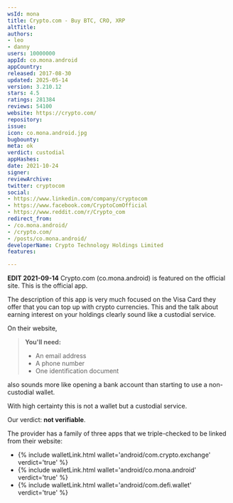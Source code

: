 ```yaml
---
wsId: mona
title: Crypto.com - Buy BTC, CRO, XRP
altTitle: 
authors:
- leo
- danny
users: 10000000
appId: co.mona.android
appCountry: 
released: 2017-08-30
updated: 2025-05-14
version: 3.210.12
stars: 4.5
ratings: 281384
reviews: 54100
website: https://crypto.com/
repository: 
issue: 
icon: co.mona.android.jpg
bugbounty: 
meta: ok
verdict: custodial
appHashes: 
date: 2021-10-24
signer: 
reviewArchive: 
twitter: cryptocom
social:
- https://www.linkedin.com/company/cryptocom
- https://www.facebook.com/CryptoComOfficial
- https://www.reddit.com/r/Crypto_com
redirect_from:
- /co.mona.android/
- /crypto.com/
- /posts/co.mona.android/
developerName: Crypto Technology Holdings Limited
features: 

---
```


**EDIT 2021-09-14**
Crypto.com (co.mona.android) is featured on the official site. This is the official app.

The description of this app is very much focused on the Visa Card they offer
that you can top up with crypto currencies. This and the talk about earning
interest on your holdings clearly sound like a custodial service.

On their website,

>  **You'll need:**
>
> * An email address
> * A phone number
> * One identification document

also sounds more like opening a bank account than starting to use a non-custodial
wallet.

With high certainty this is not a wallet but a custodial service.

Our verdict: **not verifiable**.

The provider has a family of three apps that we triple-checked to be linked from
their website:

* {% include walletLink.html wallet='android/com.crypto.exchange' verdict='true' %}
* {% include walletLink.html wallet='android/co.mona.android' verdict='true' %}
* {% include walletLink.html wallet='android/com.defi.wallet' verdict='true' %}
